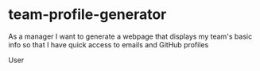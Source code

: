 # team-profile-generator

As a manager
I want to generate a webpage that displays my team's basic info
so that I have quick access to emails and GitHub profiles

User